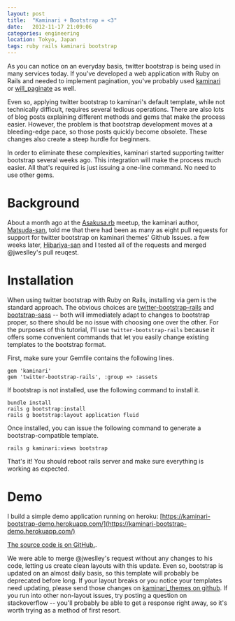 ```yaml
---
layout: post
title:  "Kaminari + Bootstrap = <3"
date:   2012-11-17 21:09:06
categories: engineering
location: Tokyo, Japan
tags: ruby rails kaminari bootstrap
---
```


As you can notice on an everyday basis, twitter bootstrap is being used in many services today. If you've developed a web application with Ruby on Rails and needed to implement pagination, you've probably used [kaminari](https://github.com/amatsuda/kaminari) or [will_paginate](https://github.com/mislav/will_paginate) as well.

Even so, applying twitter bootstrap to kaminari's default template, while not technically difficult, requires several tedious operations. There are also lots of blog posts explaining different methods and gems that make the process easier. However, the problem is that bootstrap development moves at a bleeding-edge pace, so those posts quickly become obsolete. These changes also create a steep hurdle for beginners.

In order to eliminate these complexities, kaminari started supporting twitter bootstrap several weeks ago. This integration will make the process much easier. All that's required is just issuing a one-line command. No need to use other gems.

# Background

About a month ago at the [Asakusa.rb](http://qwik.jp/asakusarb/) meetup, the kaminari author, [Matsuda-san](https://twitter.com/a_matsuda), told me that there had been as many as eight pull requests for support for twitter bootstrap on kaminari themes' Github Issues. a few weeks later, [Hibariya-san](https://twitter.com/hibariya) and I tested all of the requests and merged @jweslley's pull reuqest.

# Installation

When using twitter bootstrap with Ruby on Rails, installing via gem is the standard approach. The obvious choices are [twitter-bootstrap-rails](https://github.com/seyhunak/twitter-bootstrap-rails) and [bootstrap-sass](https://github.com/thomas-mcdonald/bootstrap-sass) -- both will immediately adapt to changes to bootstrap proper, so there should be no issue with choosing one over the other. For the purposes of this tutorial, I'll use `twitter-bootstrap-rails` because it offers some convenient commands that let you easily change existing templates to the bootstrap format.

First, make sure your Gemfile contains the following lines.

```
gem 'kaminari'
gem 'twitter-bootstrap-rails', :group => :assets 
```

If bootstrap is not installed, use the following command to install it.

```
bundle install
rails g bootstrap:install
rails g bootstrap:layout application fluid
```

Once installed, you can issue the following command to generate a bootstrap-compatible template.

```
rails g kaminari:views bootstrap
```

That's it! You should reboot rails server and make sure everything is working as expected.

# Demo

I build a simple demo application running on heroku: [https://kaminari-bootstrap-demo.herokuapp.com/](https://kaminari-bootstrap-demo.herokuapp.com/)

[The source code is on GitHub.](https://github.com/yuki24/kaminari-bootstrap-demo).

We were able to merge @jweslley's request without any changes to his code, letting us create clean layouts with this update. Even so, bootstrap is updated on an almost daily basis, so this template will probably be deprecated before long. If your layout breaks or you notice your templates need updating, please send those changes on [kaminari_themes on github](https://github.com/amatsuda/kaminari_themes). If you run into other non-layout issues, try posting a question on stackoverflow -- you'll probably be able to get a response right away, so it's worth trying as a method of first resort.
